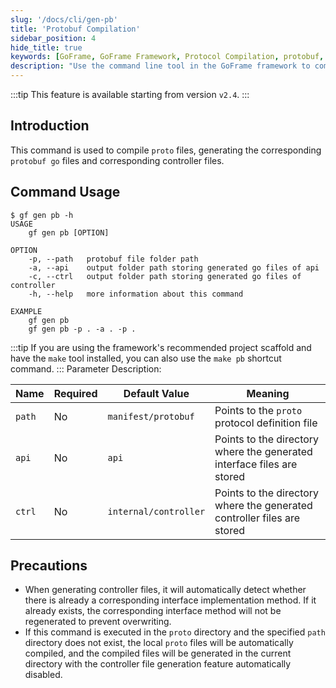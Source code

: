 ```yaml
---
slug: '/docs/cli/gen-pb'
title: 'Protobuf Compilation'
sidebar_position: 4
hide_title: true
keywords: [GoFrame, GoFrame Framework, Protocol Compilation, protobuf, GoFrame gen pb, Protocol File, Controller File, Command Line Tool, Generate Go File, CLI Tool]
description: "Use the command line tool in the GoFrame framework to compile proto files, generating the corresponding protobuf Go files and controller files. With the gf gen pb command, users can set different paths to store the generated interface and controller files, meeting the needs of project engineering. Additionally, this article lists the usage guide and precautions for this command, allowing developers to better use this feature."
---
```

:::tip
This feature is available starting from version `v2.4`.
:::
## Introduction

This command is used to compile `proto` files, generating the corresponding `protobuf go` files and corresponding controller files.

## Command Usage

```text
$ gf gen pb -h
USAGE
    gf gen pb [OPTION]

OPTION
    -p, --path   protobuf file folder path
    -a, --api    output folder path storing generated go files of api
    -c, --ctrl   output folder path storing generated go files of controller
    -h, --help   more information about this command

EXAMPLE
    gf gen pb
    gf gen pb -p . -a . -p .
```
:::tip
If you are using the framework's recommended project scaffold and have the `make` tool installed, you can also use the `make pb` shortcut command.
:::
Parameter Description:

| Name | Required | Default Value | Meaning |
| --- | --- | --- | --- |
| `path` | No | `manifest/protobuf` | Points to the `proto` protocol definition file |
| `api` | No | `api` | Points to the directory where the generated interface files are stored |
| `ctrl` | No | `internal/controller` | Points to the directory where the generated controller files are stored |

## Precautions

- When generating controller files, it will automatically detect whether there is already a corresponding interface implementation method. If it already exists, the corresponding interface method will not be regenerated to prevent overwriting.
- If this command is executed in the `proto` directory and the specified `path` directory does not exist, the local `proto` files will be automatically compiled, and the compiled files will be generated in the current directory with the controller file generation feature automatically disabled.